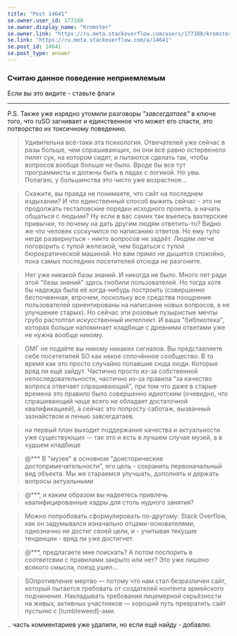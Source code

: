 ```yaml
---
title: "Post 14641"
se.owner.user_id: 177188
se.owner.display_name: "Kromster"
se.owner.link: "https://ru.meta.stackoverflow.com/users/177188/kromster"
se.link: "https://ru.meta.stackoverflow.com/a/14641"
se.post_id: 14641
se.post_type: answer
---
```

<h3>Считаю данное поведение неприемлемым</h3>
<p>Если вы это видите - ставьте флаги</p>
<hr />
<p>P.S. Также уже изрядно утомили разговоры <em>&quot;завсегдатаев&quot;</em> в ключе того, что ruSO загнивает и единственное что может его спасти, это потворство их токсичному поведению.</p>
<blockquote>
<p>Удивительна всё-таки эта психология. Отвечателей уже сейчас в разы больше, чем спрашивающих, он они всё равно остервенело пилят сук, на котором сидят, и пытаются сделать так, чтобы вопросов вообще больше не было. Вроде бы все тут программисты и должны быть в ладах с логикой. Но увы. Полагаю, у большинства это чисто уже возрастное... </p>
</blockquote>
<blockquote>
<p>Скажите, вы правда не понимаете, что сайт на последнем издыхании? И что единственный способ выжить сейчас - это не продолжать гестаповские порядки исходного проекта, а начать общаться с людьми? Ну если в вас самих так въелись вахтерские привычки, то почему на дать другим людям ответить-то? Видно же что человек соскучился по написанию ответов. Но ему тупо негде развернуться - никто вопросов не задаёт. Людям легче поговорить с тупой железкой, чем бодаться с тупой бюрократической машиной. Но вам прямо не дышится спокойно, пока самых последних посетителей отсюда не разгоните. </p>
</blockquote>
<blockquote>
<p>Нет уже никакой базы знаний. И никогда не было. Много лет ради этой &quot;базы знаний&quot; здесь гнобили пользователей. Но тогда хотя бы надежда была её когда-нибудь построить (совершенно беспочвенная, впрочем, поскольку все средства поощрения пользователей ориентированы на написание новых вопросов, а не улучшение старых). Но сейчас эти розовые пузыристые мечты грубо растоптал искусственный интеллект. И ваша &quot;библиотека&quot;, которая больше напоминает кладбище с древними ответами уже не нужна вообще никому. </p>
</blockquote>
<blockquote>
<p>ОМГ не подаёте вы никому никаких сигналов. Вы представляете себе посететилей SO как некое сплочённое сообщество. В то время как это просто случайно попавшие сюда люди. Которые вряд ли ещё зайдут. Частично просто из-за собственной непоследовательности, частично из-за правила &quot;за качество вопроса отвечает спрашивающий&quot;, при том что даже в старые времена это правило было совершенно идиотским (очевидно, что спрашивающий чаще всего не обладает достаточной квалификацией), а сейчас это попросту саботаж, вызванный зазнайством и ленью завсегдатаев. </p>
</blockquote>
<blockquote>
<p>на первый план выходит поддержание качества и актуальности уже существующих -- так это и есть в лучшем случае музей, а в худшем кладбище </p>
</blockquote>
<blockquote>
<p>@*** В &quot;музее&quot; в основном &quot;доисторические достопримечательности&quot;, его цель - сохранить первоначальный вид объекта. Мы же стараемся улучшать, дополнять и держать вопросы актуальными </p>
</blockquote>
<blockquote>
<p>@***, и каким образом вы надеетесь привлечь квалифицированные кадры для столь нудного занятия? </p>
</blockquote>
<blockquote>
<p>Можно попробовать сформулировать по-другому: Stack Overflow, как он задумывался изначально отцами-основателями, однозначно не достиг своей цели, и - учитывая текущие тенденции - вряд ли уже достигнет. </p>
</blockquote>
<blockquote>
<p>@***, предлагаете мне поискать? А потом поспорить в соответсвии с правилами закрыто или нет? Это уже лишено всякого смысла, поезд ушел... </p>
</blockquote>
<blockquote>
<p>SOпротивление мертво — потому что нам стал безразличен сайт, который пытается требовать от создателей контента армейского подчинения. Накладывать требования лицемерной серьёзности на живых, активных участников — хороший путь превратить сайт пустыню с [tumbleweed]-ами. </p>
</blockquote>
<p>.. часть комментариев уже удалили, но если ещё найду - добавлю.</p>

